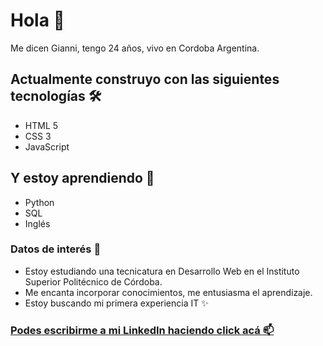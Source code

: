 # Hola :wave:
Me dicen Gianni, tengo 24 años, vivo en Cordoba Argentina.
## Actualmente construyo con las siguientes tecnologías 🛠️
- HTML 5
- CSS 3
- JavaScript
## Y estoy aprendiendo :seedling:
-	Python
-	SQL
-	Inglés
### Datos de interés  :eyes:
- Estoy estudiando una tecnicatura en Desarrollo Web en el Instituto Superior Politécnico de Córdoba. 
- Me encanta incorporar conocimientos, me entusiasma el aprendizaje. 
- Estoy buscando mi primera experiencia IT ✨

### [Podes escribirme a mi LinkedIn haciendo click acá :mailbox:]( https://www.linkedin.com/in/gianna-giavarini-b980b5207/) 

<!--
**giannagiava/giannagiava** is a ✨ _special_ ✨ repository because its `README.md` (this file) appears on your GitHub profile.

Here are some ideas to get you started:

- 🔭 I’m currently working on ...
- 🌱 I’m currently learning ...
- 👯 I’m looking to collaborate on ...
- 🤔 I’m looking for help with- 📫 How to reach me: ...
- 😄 

